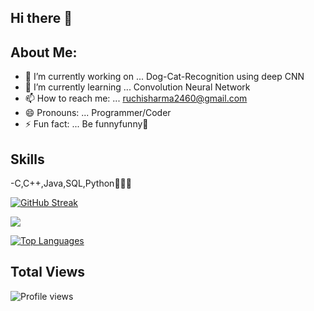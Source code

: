 ## Hi there 👋

<!--
**RuchiSharma2001/RuchiSharma2001** is a ✨ _special_ ✨ repository because its `README.md` (this file) appears on your GitHub profile.
-->
## About Me:

- 🔭 I’m currently working on ... Dog-Cat-Recognition using deep CNN
- 🌱 I’m currently learning ... Convolution Neural Network
- 📫 How to reach me: ... ruchisharma2460@gmail.com
- 😄 Pronouns: ... Programmer/Coder
- ⚡ Fun fact: ... Be funnyfunny🤪

## Skills
-C,C++,Java,SQL,Python👩🏻‍💻

 [![GitHub Streak](https://github-readme-streak-stats.herokuapp.com/?user=RuchiSharma2001&theme=minimal)](https://git.io/streak-stats)
 
<img
    src="https://github-readme-stats.vercel.app/api?username=RuchiSharma2001&count_private=true&show_icons=true&custom_title=Github%20Status&hide=issues&hide_border=true&bg_color=ebf4fa&title_color=000000&icon_color=357ec7&text_color=151b54"
       />
       
[![Top Languages](https://github-readme-stats.vercel.app/api/top-langs/?username=RuchiSharma2001)](https://github.com/anuraghazra/github-readme-stats)

 ## Total Views
![Profile views](https://gpvc.arturio.dev/RuchiSharma2001)
